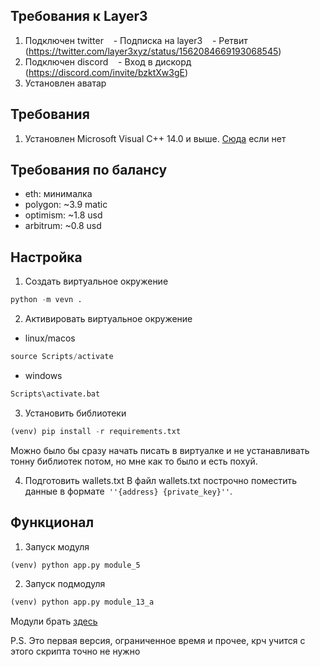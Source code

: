 ## Требования к Layer3

1. Подключен twitter
   - Подписка на layer3
   - Ретвит (https://twitter.com/layer3xyz/status/1562084669193068545)
2. Подключен discord
   - Вход в дискорд (https://discord.com/invite/bzktXw3gE)
3. Установлен аватар

## Требования 

1. Установлен Microsoft Visual C++ 14.0 и выше. [Сюда](https://learn.microsoft.com/en-us/answers/questions/136595/error-microsoft-visual-c-140-or-greater-is-require.html) если нет

## Требования по балансу


- eth: минималка
- polygon: ~3.9 matic
- optimism: ~1.8 usd
- arbitrum: ~0.8 usd

## Настройка

1. Создать виртуальное окружение 

```python
python -m vevn .
```

2. Активировать виртуальное окружение

- linux/macos
```python
source Scripts/activate
```

 - windows
```python
Scripts\activate.bat   
```

3. Установить библиотеки

```python
(venv) pip install -r requirements.txt
```

Можно было бы сразу начать писать в виртуалке и не устанавливать тонну библиотек потом, но мне как то было и есть похуй.

4. Подготовить wallets.txt
В файл wallets.txt построчно поместить данные в формате` ''{address} {private_key}''`.


## Функционал

1. Запуск модуля

```python
(venv) python app.py module_5
```

2. Запуск подмодуля

```python
(venv) python app.py module_13_a
```

Модули брать [здесь](https://docs.google.com/spreadsheets/d/1U0CubbqlY9wJOeBR4no558GtPqBOsmiDZub_YwMIWz8/edit#gid=0)

P.S. Это первая версия, ограниченное время и прочее, крч учится с этого скрипта точно не нужно
